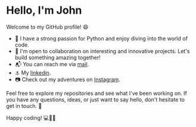 # Hello, I'm John

Welcome to my GitHub profile! 😄

- 🚀 I have a strong passion for Python and enjoy diving into the world of code.
- 👯 I'm open to collaboration on interesting and innovative projects. Let's build something amazing together!
- 📬 You can reach me via [mail](wawerumuhura@gmail.com).
- ⚓ My [linkedin](https://www.linkedin.com/in/john-waweru-muhura/).
- 📷 Check out my adventures on [Instagram](https://instagram.com/mj_weshh?igshid=NGExMmI2YTkyZg==).

Feel free to explore my repositories and see what I've been working on. If you have any questions, ideas, or just want to say hello, don't hesitate to get in touch. 🌟

Happy coding! 💻👨‍💻
